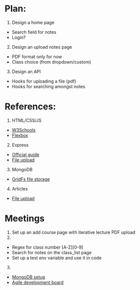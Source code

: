 # Plan:
1. Design a home page
  * Search field for notes
  * Login?
2. Design an upload notes page
  * PDF format only for now
  * Class choice (from dropdown/custom)
3. Design an API
  * Hooks for uploading a file (pdf)
  * Hooks for searching amongst notes
# References:
1. HTML/CSS/JS
  * [W3Schools](https://www.w3schools.com/)
  * [Flexbox](https://css-tricks.com/snippets/css/a-guide-to-flexbox/)
2. Express
  * [Official guide](https://expressjs.com/en/guide/routing.html)
  * [File upload](https://www.npmjs.com/package/express-fileupload)
3. MongoDB
  * [GridFs file storage](https://docs.mongodb.com/manual/core/gridfs/)
4. Articles
  * [File upload](https://medium.com/@TheJesseLewis/how-to-make-a-basic-html-form-file-upload-using-multer-in-an-express-node-js-app-16dac2476610)
# Meetings
1. Set up an add course page with iterative lecture PDF upload
2. 
  * Regex for class number [A-Z][0-9]
  * Search for notes on the class_list page
  * Set up a test env variable and use it in code
3. 
  * [MongoDB setup](https://www.tutorialspoint.com/mongodb/)
  * [Agile development board](https://trello.com/)

